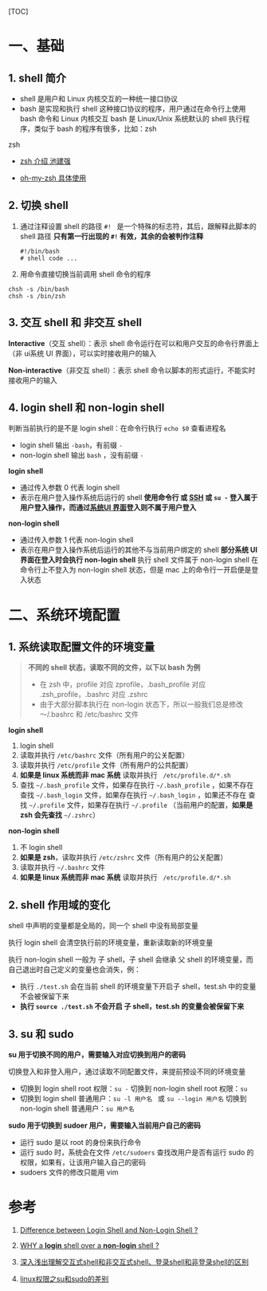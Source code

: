 [TOC]

# 一、基础

## 1. shell 简介
- shell 是用户和 Linux 内核交互的一种统一接口协议
- bash 是实现和执行 shell 这种接口协议的程序，用户通过在命令行上使用 bash 命令和 Linux 内核交互
  bash 是 Linux/Unix 系统默认的 shell 执行程序，类似于 bash 的程序有很多，比如：zsh

zsh

- [zsh 介绍 池建强](http://macshuo.com/?p=676)

- [oh-my-zsh 具体使用](https://github.com/robbyrussell/oh-my-zsh)



## 2. 切换 shell

1. 通过注释设置 shell 的路径
   `#! ` 是一个特殊的标志符，其后，跟解释此脚本的 shell 路径
   **只有第一行出现的 `#!` 有效，其余的会被判作注释**

   ```shell
   #!/bin/bash
   # shell code ...
   ```

2. 用命令直接切换当前调用 shell 命令的程序
  ```shell
  chsh -s /bin/bash
  chsh -s /bin/zsh
  ```



## 3. 交互 shell 和 非交互 shell

**Interactive**（交互 shell）：表示 shell 命令运行在可以和用户交互的命令行界面上（非 ui系统 UI 界面），可以实时接收用户的输入

**Non-interactive**（非交互 shell）：表示 shell 命令以脚本的形式运行，不能实时接收用户的输入



## 4. login shell 和 non-login shell

判断当前执行的是不是 login shell：在命令行执行 `echo $0` 查看进程名

- login shell 输出 `-bash`，有前缀 `-`
- non-login shell 输出 `bash` ，没有前缀 `-`



**login shell**

- 通过传入参数 0 代表 login shell
- 表示在用户登入操作系统后运行的 shell
  **使用命令行 或 [SSH](<https://en.wikipedia.org/wiki/Secure_Shell>) 或 `su -` 登入属于用户登入操作，而通过[系统UI 界面](<https://en.wikipedia.org/wiki/X_display_manager_%28program_type%29>)登入则不属于用户登入**

**non-login shell**

- 通过传入参数 1 代表 non-login shell
- 表示在用户登入操作系统后运行的其他不与当前用户绑定的 shell
  **部分系统 UI 界面在登入时会执行 non-login shell**
  执行 shell 文件属于 non-login shell
  在命令行上不登入为 non-login shell 状态，但是 mac 上的命令行一开启便是登入状态



# 二、系统环境配置

## 1. 系统读取配置文件的环境变量

> **不同的 shell 状态，读取不同的文件，以下以 bash 为例**
>
> - 在 zsh 中，profile 对应 zprofile，.bash_profile 对应 .zsh_profile，.bashrc 对应 .zshrc
> - 由于大部分脚本执行在 non-login 状态下，所以一般我们总是修改 ～/.bashrc 和 /etc/bashrc 文件



**login shell**

1. login shell
2. 读取并执行  `/etc/bashrc`  文件（所有用户的公关配置）
3. 读取并执行 `/etc/profile` 文件（所有用户的公共配置）
4. **如果是 linux 系统而非 mac 系统**
   读取并执行 ` /etc/profile.d/*.sh`
5. 查找  `~/.bash_profile`  文件，如果存在执行  `~/.bash_profile` ，如果不存在
  查找  `~/.bash_login`  文件，如果存在执行  `~/.bash_login` ，如果还不存在
  查找  `~/.profile`  文件，如果存在执行  `~/.profile` 
  （当前用户的配置，**如果是 zsh 会先查找** `~/.zshrc`）

**non-login shell**

1. 不 login shell
2. **如果是 zsh**，读取并执行  `/etc/zshrc`  文件（所有用户的公关配置）
3. 读取并执行 `~/.bashrc` 文件
4. **如果是 linux 系统而非 mac 系统**
   读取并执行 ` /etc/profile.d/*.sh`



## 2. shell 作用域的变化

shell 中声明的变量都是全局的，同一个 shell 中没有局部变量 

执行 login shell 会清空执行前的环境变量，重新读取新的环境变量

执行 non-login shell 一般为 子 shell，子 shell 会继承 父 shell 的环境变量，而自己退出时自己定义的变量也会消失，例：

- 执行 `./test.sh` 会在当前 shell 的环境变量下开启子 shell，test.sh 中的变量不会被保留下来
- **执行 `source ./test.sh` 不会开启 子 shell，test.sh 的变量会被保留下来**



## 3. su 和 sudo

**su 用于切换不同的用户，需要输入对应切换到用户的密码**

切换登入和非登入用户，通过读取不同配置文件，来提前预设不同的环境变量

- 切换到 login shell root 权限：`su -`
  切换到 non-login shell root 权限：`su`
- 切换到 login shell 普通用户：`su -l 用户名 ` 或 `su --login 用户名`
  切换到 non-login shell 普通用户：`su 用户名`



**sudo 用于切换到 sudoer 用户，需要输入当前用户自己的密码**

- 运行 sudo 是以 root 的身份来执行命令
- 运行 sudo 时，系统会在文件  `/etc/sudoers` 查找改用户是否有运行 sudo 的权限，如果有，让该用户输入自己的密码
- sudoers 文件的修改只能用 vim 



# 参考

1. [Difference between Login Shell and Non-Login Shell ?](https://unix.stackexchange.com/questions/38175/difference-between-login-shell-and-non-login-shell)

2. [WHY a **login** shell over a **non-login** shell ?](https://unix.stackexchange.com/questions/324359/why-a-login-shell-over-a-non-login-shell)

3. [深入浅出理解交互式shell和非交互式shell、登录shell和非登录shell的区别](<https://blog.csdn.net/gui951753/article/details/79154496>)

4. [linux权限之su和sudo的差别](https://www.cnblogs.com/slgkaifa/p/6852884.html)

